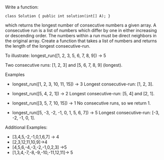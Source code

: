 Write a function:
```
class Solution { public int solution(int[] A); }
```
which returns the longest number of consecutive numbers a given array. A consecutive run is a list of numbers which differ by one in either increasing or descending order. The numbers within a run must be direct neighbors in the original array. Create a function that takes a list of numbers and returns the length of the longest consecutive-run.

To illustrate: longest_run([1, 2, 3, 5, 6, 7, 8, 9]) -> 5

Two consecutive runs: [1, 2, 3] and [5, 6, 7, 8, 9] (longest).

Examples 
* longest_run([1, 2, 3, 10, 11, 15]) -> 3 
Longest consecutive-run: [1, 2, 3]. 
* longest_run([5, 4, 2, 1]) -> 2 
Longest consecutive-run: [5, 4] and [2, 1].
* longest_run([3, 5, 7, 10, 15]) -> 1 
No consecutive runs, so we return 1.

* longest_run([5, -3, -2, -1, 0, 1, 5, 6, 7]) -> 5 
Longest consecutive-run: [-3, -2, -1, 0, 1].

Additional Examples: 
* [3,4,5,-2,-1,0,1,6,7] -> 4 
* [2,3,12,11,10,9]->4 
* [4,5,6,-4,-3,-2,-1,0,2,3] ->5 
* [1,3,4,-7,-8,-9,-10,-11,12,11]-> 5 
